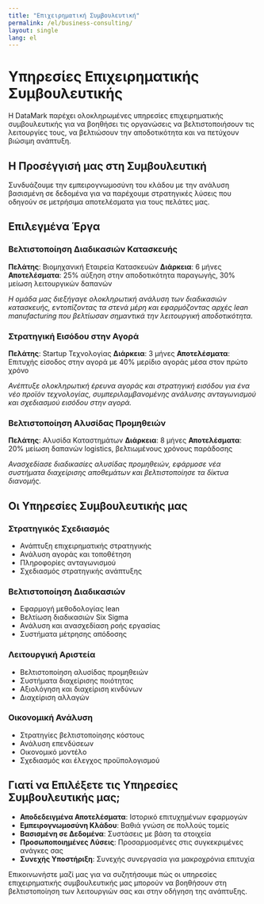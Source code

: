 ```yaml
---
title: "Επιχειρηματική Συμβουλευτική"
permalink: /el/business-consulting/
layout: single
lang: el
---
```


# Υπηρεσίες Επιχειρηματικής Συμβουλευτικής

Η DataMark παρέχει ολοκληρωμένες υπηρεσίες επιχειρηματικής συμβουλευτικής για να βοηθήσει τις οργανώσεις να βελτιστοποιήσουν τις λειτουργίες τους, να βελτιώσουν την αποδοτικότητα και να πετύχουν βιώσιμη ανάπτυξη.

## Η Προσέγγισή μας στη Συμβουλευτική

Συνδυάζουμε την εμπειρογνωμοσύνη του κλάδου με την ανάλυση βασισμένη σε δεδομένα για να παρέχουμε στρατηγικές λύσεις που οδηγούν σε μετρήσιμα αποτελέσματα για τους πελάτες μας.

## Επιλεγμένα Έργα

### Βελτιστοποίηση Διαδικασιών Κατασκευής
**Πελάτης**: Βιομηχανική Εταιρεία Κατασκευών
**Διάρκεια**: 6 μήνες
**Αποτελέσματα**: 25% αύξηση στην αποδοτικότητα παραγωγής, 30% μείωση λειτουργικών δαπανών

*Η ομάδα μας διεξήγαγε ολοκληρωτική ανάλυση των διαδικασιών κατασκευής, εντοπίζοντας τα στενά μέρη και εφαρμόζοντας αρχές lean manufacturing που βελτίωσαν σημαντικά την λειτουργική αποδοτικότητα.*

### Στρατηγική Εισόδου στην Αγορά
**Πελάτης**: Startup Τεχνολογίας
**Διάρκεια**: 3 μήνες
**Αποτελέσματα**: Επιτυχής είσοδος στην αγορά με 40% μερίδιο αγοράς μέσα στον πρώτο χρόνο

*Ανέπτυξε ολοκληρωτική έρευνα αγοράς και στρατηγική εισόδου για ένα νέο προϊόν τεχνολογίας, συμπεριλαμβανομένης ανάλυσης ανταγωνισμού και σχεδιασμού εισόδου στην αγορά.*

### Βελτιστοποίηση Αλυσίδας Προμηθειών
**Πελάτης**: Αλυσίδα Καταστημάτων
**Διάρκεια**: 8 μήνες
**Αποτελέσματα**: 20% μείωση δαπανών logistics, βελτιωμένους χρόνους παράδοσης

*Ανασχεδίασε διαδικασίες αλυσίδας προμηθειών, εφάρμοσε νέα συστήματα διαχείρισης αποθεμάτων και βελτιστοποίησε τα δίκτυα διανομής.*

## Οι Υπηρεσίες Συμβουλευτικής μας

### Στρατηγικός Σχεδιασμός
- Ανάπτυξη επιχειρηματικής στρατηγικής
- Ανάλυση αγοράς και τοποθέτηση
- Πληροφορίες ανταγωνισμού
- Σχεδιασμός στρατηγικής ανάπτυξης

### Βελτιστοποίηση Διαδικασιών
- Εφαρμογή μεθοδολογίας lean
- Βελτίωση διαδικασιών Six Sigma
- Ανάλυση και ανασχεδίαση ροής εργασίας
- Συστήματα μέτρησης απόδοσης

### Λειτουργική Αριστεία
- Βελτιστοποίηση αλυσίδας προμηθειών
- Συστήματα διαχείρισης ποιότητας
- Αξιολόγηση και διαχείριση κινδύνων
- Διαχείριση αλλαγών

### Οικονομική Ανάλυση
- Στρατηγίες βελτιστοποίησης κόστους
- Ανάλυση επενδύσεων
- Οικονομικό μοντέλο
- Σχεδιασμός και έλεγχος προϋπολογισμού

## Γιατί να Επιλέξετε τις Υπηρεσίες Συμβουλευτικής μας;

- **Αποδεδειγμένα Αποτελέσματα**: Ιστορικό επιτυχημένων εφαρμογών
- **Εμπειρογνωμοσύνη Κλάδου**: Βαθιά γνώση σε πολλούς τομείς
- **Βασισμένη σε Δεδομένα**: Συστάσεις με βάση τα στοιχεία
- **Προσωποποιημένες Λύσεις**: Προσαρμοσμένες στις συγκεκριμένες ανάγκες σας
- **Συνεχής Υποστήριξη**: Συνεχής συνεργασία για μακροχρόνια επιτυχία

Επικοινωνήστε μαζί μας για να συζητήσουμε πώς οι υπηρεσίες επιχειρηματικής συμβουλευτικής μας μπορούν να βοηθήσουν στη βελτιστοποίηση των λειτουργιών σας και στην οδήγηση της ανάπτυξης. 